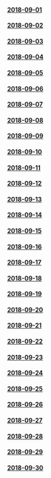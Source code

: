 #### [2018-09-01](2018-09-01)
#### [2018-09-02](2018-09-02)
#### [2018-09-03](2018-09-03)
#### [2018-09-04](2018-09-04)
#### [2018-09-05](2018-09-05)
#### [2018-09-06](2018-09-06)
#### [2018-09-07](2018-09-07)
#### [2018-09-08](2018-09-08)
#### [2018-09-09](2018-09-09)
#### [2018-09-10](2018-09-10)
#### [2018-09-11](2018-09-11)
#### [2018-09-12](2018-09-12)
#### [2018-09-13](2018-09-13)
#### [2018-09-14](2018-09-14)
#### [2018-09-15](2018-09-15)
#### [2018-09-16](2018-09-16)
#### [2018-09-17](2018-09-17)
#### [2018-09-18](2018-09-18)
#### [2018-09-19](2018-09-19)
#### [2018-09-20](2018-09-20)
#### [2018-09-21](2018-09-21)
#### [2018-09-22](2018-09-22)
#### [2018-09-23](2018-09-23)
#### [2018-09-24](2018-09-24)
#### [2018-09-25](2018-09-25)
#### [2018-09-26](2018-09-26)
#### [2018-09-27](2018-09-27)
#### [2018-09-28](2018-09-28)
#### [2018-09-29](2018-09-29)
#### [2018-09-30](2018-09-30)
